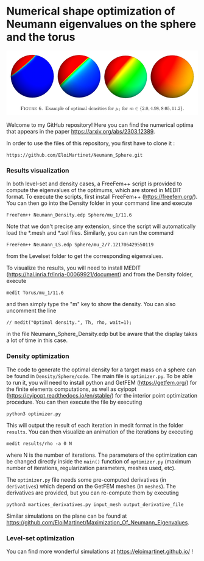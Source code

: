# Numerical shape optimization of Neumann eigenvalues on the sphere and the torus

![Image of optimal densities for the first eigenvalue](https://github.com/EloiMartinet/Neumann_Sphere/blob/main/banner.png)

Welcome to my GitHub repository! Here you can find the numerical optima that appears in the paper https://arxiv.org/abs/2303.12389.

In order to use the files of this repository, you first have to clone it :
```
https://github.com/EloiMartinet/Neumann_Sphere.git
```

### Results visualization

In both level-set and density cases, a FreeFem++ script is provided to compute the eigenvalues of the optimums, which are stored in MEDIT format.
To execute the scripts, first install FreeFem++ (https://freefem.org/). You can then go into the Density folder in your command line and execute

```
FreeFem++ Neumann_Density.edp Sphere/mu_1/11.6
```

Note that we don't precise any extension, since the script will automatically load the *.mesh and *.sol files.
Similarly, you can run the command
```
FreeFem++ Neumann_LS.edp Sphere/mu_2/7.121706429550119
```
from the Levelset folder to get the corresponding eigenvalues.

To visualize the results, you will need to install MEDIT (https://hal.inria.fr/inria-00069921/document) and from the Density folder, execute
```
medit Torus/mu_1/11.6
```
and then simply type the  "m" key to show the density. You can also uncomment the line
```
// medit("Optimal density.", Th, rho, wait=1);
```
in the file Neumann_Sphere_Density.edp but be aware that the display takes a lot of time in this case.

### Density optimization

The code to generate the optimal density for a target mass on a sphere can be found in `Density/Sphere/code`. The main file is `optimizer.py`. To be able to run it, you will need to install python and GetFEM (https://getfem.org/) for the finite elements computations, as well as cyipopt (https://cyipopt.readthedocs.io/en/stable/) for the interior point optimization procedure. You can then execute the file by executing 
```
python3 optimizer.py
```
This will output the result of each iteration in medit format in the folder `results`. You can then visualize an animation of the iterations by executing
```
medit results/rho -a 0 N
```
where N is the number of iterations. The parameters of the optimization can be changed directly inside the `main()` function of `optimizer.py` (maximum number of iterations, regularization parameters, meshes used, etc).

The `optimizer.py` file needs some pre-computed derivatives (in `derivatives`) which depend on the GetFEM meshes (in `meshes`). The derivatives are provided, but you can re-compute them by executing 
```
python3 martices_derivatives.py input_mesh output_derivative_file
``` 

Similar simulations on the plane can be found at https://github.com/EloiMartinet/Maximization_Of_Neumann_Eigenvalues.


### Level-set optimization



You can find more wonderful simulations at https://eloimartinet.github.io/ !
